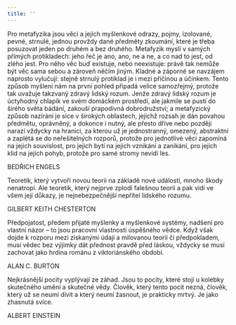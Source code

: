 ```yaml
---
title: ''
---
```


Pro metafyzika jsou věci a jejich myšlenkové odrazy, pojmy, izolované, pevné, strnulé, jednou provždy dané předměty zkoumání, které je třeba posuzovat jeden po druhém a bez druhého. Metafyzik myslí v samých přímých protikladech: jeho řeč je ano, ano, ne a ne, a co nad to jest, od zlého jest. Pro něho věc buď existuje, nebo neexistuje: právě tak nemůže být věc sama sebou a zároveň něčím jiným. Kladné a záporné se navzájem naprosto vylučují: stejně strnulý protiklad je i mezi příčinou a účinkem. Tento způsob myšlení nám na první pohled připadá velice samozřejmý, protože tak uvažuje takzvaný zdravý lidský rozum. Jenže zdravý lidský rozum je úctyhodný chlapík ve svém domáckém prostředí, ale jakmile se pustí do širého světa bádání, zakouší prapodivná dobrodružství; a metafyzický způsob nazírání je sice v širokých oblastech, jejichž rozsah je dán povahou předmětu, oprávněný, a dokonce i nutný, ale přesto dříve nebo později narazí vždycky na hranici, za kterou už je jednostranný, omezený, abstraktní a zaplétá se do neřešitelných rozporů, protože pro jednotlivé věci zapomíná na jejich souvislost, pro jejich bytí na jejich vznikání a zanikání, pro jejich klid na jejich pohyb, protože pro samé stromy nevidí les.

BEDŘICH ENGELS

Teoretik, který vytvoří novou teorii na základě nové události, mnoho škody nenatropí. Ale teoretik, který nejprve zplodí falešnou teorii a pak vidí ve všem její důkazy, je nejnebezpečnější nepřítel lidského rozumu.

GILBERT KEITH CHESTERTON

Předpojatost, předem přijaté myšlenky a myšlenkové systémy, nadšení pro vlastní názor – to jsou pracovní vlastnosti úspěšného vědce. Když však dojde k rozporu mezi získanými údaji a milovanou teorií či předpokladem, musí vědec bez výjimky dát přednost pravdě před láskou, vždycky se musí zachovat jako hrdina románu z viktoriánského období.

ALAN C. BURTON

Nejkrásnější pocity vyplývají ze záhad. Jsou to pocity, které stojí u kolébky skutečného umění a skutečné vědy. Člověk, který tento pocit nezná, člověk, který už se neumí divit a který neumí žasnout, je prakticky mrtvý. Je jako zhasnutá svíce.

ALBERT EINSTEIN
